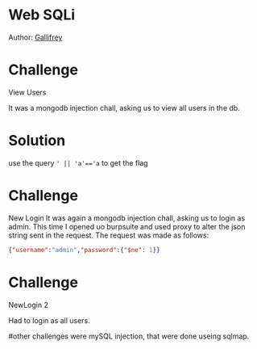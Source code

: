 # Web SQLi
Author: [Gallifrey](https://github.com/gall1frey)

# Challenge
View Users

It was a mongodb injection chall, asking us to view all users in the db.

# Solution
use the query ```' || 'a'=='a``` to get the flag

# Challenge
New Login
It was again a mongodb injection chall, asking us to login as admin.
This time I opened uo burpsuite and used proxy to alter the json string sent in the 
request. 
The request was made as follows:
```json
{"username":"admin","password":{"$ne": 1}}
```

# Challenge
NewLogin 2

Had to login as all users.

#other challenges were mySQL injection, that were done useing sqlmap.
